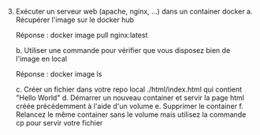 3. Exécuter un serveur web (apache, nginx, ...) dans un container docker
    a. Récupérer l'image sur le docker hub

    Réponse : docker image pull nginx:latest

    b. Utiliser une commande pour vérifier que vous disposez bien de l'image en local

    Réponse : docker image ls

    c. Créer un fichier dans votre repo local ./html/index.html qui contient "Hello World"
    d. Démarrer un nouveau container et servir la page html créée précédemment à l'aide d'un volume
    e. Supprimer le container
    f. Relancez le même container sans le volume mais utilisez la commande cp pour servir votre fichier